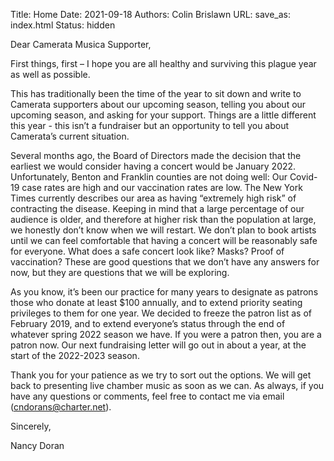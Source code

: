 Title: Home
Date: 2021-09-18
Authors: Colin Brislawn
URL:
save_as: index.html
Status: hidden

<!--
Chamber Music for the Tri-Cities

#### Camerata Musica, the only organization in the Tri-Cities that regularly schedules chamber music concerts, announces its 2019-2020 season
-->

Dear Camerata Musica Supporter,

First things, first – I hope you are all healthy and surviving this plague year as well as possible.
 
This has traditionally been the time of the year to sit down and write to Camerata supporters about our upcoming season, telling you about our upcoming season, and asking for your support. Things are a little different this year - this isn’t a fundraiser but an opportunity to tell you about Camerata’s current situation.
 
Several months ago, the Board of Directors made the decision that the earliest we would consider having a concert would be January 2022. Unfortunately, Benton and Franklin counties are not doing well: Our Covid-19 case rates are high and our vaccination rates are low. The New York Times currently describes our area as having “extremely high risk” of contracting the disease. Keeping in mind that a large percentage of our audience is older, and therefore at higher risk than the population at large, we honestly don’t know when we will restart. We don’t plan to book artists until we can feel comfortable that having a concert will be reasonably safe for everyone. What does a safe concert look like? Masks? Proof of vaccination? These are good questions that we don’t have any answers for now, but they are questions that we will be exploring.

As you know, it’s been our practice for many years to designate as patrons those who donate at least $100 annually, and to extend priority seating privileges to them for one year. We decided to freeze the patron list as of February 2019, and to extend everyone’s status through the end of whatever spring 2022 season we have. If you were a patron then, you are a patron now. Our next fundraising letter will go out in about a year, at the start of the 2022-2023 season.

Thank you for your patience as we try to sort out the options. We will get back to presenting live chamber music as soon as we can. As always, if you have any questions or comments, feel free to contact me via email ([cndorans@charter.net](mailto:cndorans@charter.net)).

Sincerely,

Nancy Doran

<!--

---

### Our 2019-2020 season:

[![Baltimore Consort members standing against a wall]({filename}/images/2019-2020/baltimore-consort-2019-400.jpg){}]({filename}/2019-2020/BaltimoreConsort.md)
[![Park Brothers Guitar Duo headheadshot]({filename}/images/2019-2020/park-brothers-guitar-duo-400.jpg){}]({filename}/2019-2020/ParkBrothersGuitarDuo.md)
[![Yulia Kouzova leaning on the scholder of Dmitry Kouzov]({filename}/images/2019-2020/kouzov-duo-400.jpg){}]({filename}/2019-2020/KouzovDuo.md)
[![Carpe Diem String Quartet standing with their instruments, and without Cameron Bennett]({filename}/images/2019-2020/carpe-diem-string-quartet-with-cameron-bennett-400.jpg){}]({filename}/2019-2020/CarpeDiemStringQuartet.md)
[![The members of Axiom Brass standing in a NYC subway car]({filename}/images/2019-2020/axiom-brass-400.jpg){}]({filename}/2019-2020/AxiomBrass.md)
[![The members of St Petersburg Piano Quartet standing outside]({filename}/images/2019-2020/st-petersburg-piano-quartet-400.jpg){}]({filename}/2019-2020/StPetersburgPianoQuartet.md)
[![Byron Schenkman playing a harpsichord]({filename}/images/2019-2020/byron-schenkman-2019-400.jpg){}]({filename}/2019-2020/ByronSchenkman2020.md)

---

### Camerata Update

This season’s concerts are scheduled for two different locations.  Some will take place in the [Performance Theatre at Columbia Basin College in Pasco](https://www.google.com/maps/place/CBC+Arts+Center,+Pasco,+WA+99301/@46.2508062,-119.1227316,19z/), while others will be held at [First Presbyterian Church in Kennewick](https://www.google.com/maps/place/Kennewick+First+Presbyterian+Church/@46.2086615,-119.1480316,17z/).  We are very grateful to both institutions for welcoming us so warmly to their facilities.

 We are extremely fortunate that Battelle, operator of Pacific Northwest National Laboratory, has donated its Steinway piano to Camerata.  Pianists on our series have played (and praised) this instrument since 1988 when Battelle originally purchased it for our use.  The piano will be located at Kennewick First Presbyterian Church.

 Information about each concert’s location will be included on this website, our Facebook page, next season’s flyers and posters, and our [announcement emails](http://eepurl.com/cD1Zvv), as well as on the reminder cards we send to [patrons](https://www.cameratamusica.com/pages/supporting-camerata-musica.html).

 We look forward to having you join us for another season of chamber music.

-->

<style>

.entry-content a img,
.entry-content a img:hover {
    width: 270px;
    margin-right: 5px;
    margin-bottom: 10px;
    text-decoration: none;
    border-bottom: none;
}

.entry-content p,
.entry-content ol li {
    max-width: 80%;
    margin: 2% 10%;
    font-size: 18px;
}

</style>
